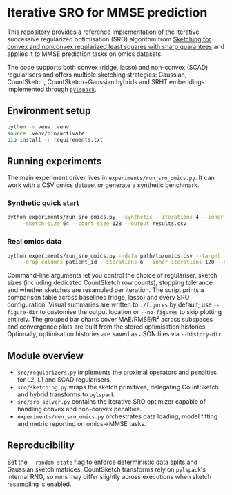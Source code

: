 # Iterative SRO for MMSE prediction

This repository provides a reference implementation of the iterative
successive regularized optimisation (SRO) algorithm from
[Sketching for convex and nonconvex regularized least squares with sharp guarantees](https://openreview.net/pdf?id=7liN6uHAQZ)
and applies it to MMSE prediction tasks on omics datasets.

The code supports both convex (ridge, lasso) and non-convex (SCAD)
regularisers and offers multiple sketching strategies: Gaussian,
CountSketch, CountSketch+Gaussian hybrids and SRHT embeddings implemented
through [`pylspack`](https://github.com/IBM/pylspack).

## Environment setup

```bash
python -m venv .venv
source .venv/bin/activate
pip install -r requirements.txt
```

## Running experiments

The main experiment driver lives in `experiments/run_sro_omics.py`. It can work
with a CSV omics dataset or generate a synthetic benchmark.

### Synthetic quick start

```bash
python experiments/run_sro_omics.py --synthetic --iterations 4 --inner-iterations 60 \
    --sketch-size 64 --count-size 128 --output results.csv
```

### Real omics data

```bash
python experiments/run_sro_omics.py --data path/to/omics.csv --target mmse_column \
    --drop-columns patient_id --iterations 6 --inner-iterations 120 --history-dir histories
```

Command-line arguments let you control the choice of regulariser,
sketch sizes (including dedicated CountSketch row counts), stopping
tolerance and whether sketches are resampled per iteration. The script
prints a comparison table across baselines (ridge, lasso) and every SRO
configuration. Visual summaries are written to `./figures` by default; use
`--figure-dir` to customise the output location or `--no-figures` to skip
plotting entirely. The grouped bar charts cover MAE/RMSE/R² across
subspaces and convergence plots are built from the stored optimisation
histories. Optionally, optimisation histories are saved as JSON files via
`--history-dir`.

## Module overview

- `sro/regularizers.py` implements the proximal operators and penalties for
  L2, L1 and SCAD regularisers.
- `sro/sketching.py` wraps the sketch primitives, delegating CountSketch
  and hybrid transforms to `pylspack`.
- `sro/sro_solver.py` contains the iterative SRO optimizer capable of
  handling convex and non-convex penalties.
- `experiments/run_sro_omics.py` orchestrates data loading, model fitting
  and metric reporting on omics→MMSE tasks.

## Reproducibility

Set the `--random-state` flag to enforce deterministic data splits and
Gaussian sketch matrices. CountSketch transforms rely on `pylspack`'s
internal RNG, so runs may differ slightly across executions when sketch
resampling is enabled.
